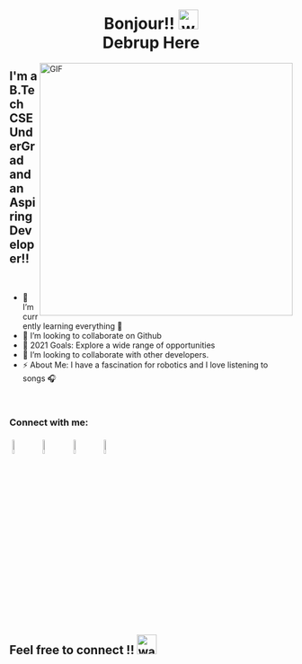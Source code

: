 <h1 align="center">  Bonjour!! <img alt="wave" src="https://emojis.slackmojis.com/emojis/images/1616468410/23789/hello-kitty.gif?1616468410" width="35"> <br>Debrup Here </h1>



<img align="right" height="450px" alt="GIF" src="https://www.linkpicture.com/q/ef164cd139cf9a44b1c6a1a2e9f89c48.jpeg" padding="5px" />

## I'm a B.Tech CSE UnderGrad and  an Aspiring Developer!!

</br>

- 🌱 I’m currently learning everything 🤣
- 👯 I’m looking to collaborate on Github
- 🥅 2021 Goals: Explore a wide range of opportunities
- 👯 I’m looking to collaborate with other developers.
- ⚡ About Me: I  have a fascination for robotics and I love listening to songs 🎧


</br>


### Connect with me:


<p align="left" >
	<a href="https://github.com/Debrup-commits"><img alt="github" width="8%" style="padding:5px" src="https://img.icons8.com/nolan/512/github.png"/></a>
	<a href="https://www.linkedin.com/in/debrup-panda-306949210/"><img alt="linkedin" width="8%" style="padding:5px" src="https://img.icons8.com/nolan/512/linkedin.png"/></a>
	<a href="https://www.instagram.com/ig_kratos._/"><img alt="instagram" width="8%" style="padding:5px" src="https://img.icons8.com/nolan/512/instagram-new.png"/></a>
	<a href="https://twitter.com/DebrupPanda"><img alt="twitter" width="8%" style="padding:5px" src="https://img.icons8.com/nolan/512/twitter.png"/></a>
	
	

</p>





<!--START_SECTION_PROFILE_VIEWS:readme-info-->
<!--END_SECTION_PROFILE_VIEWS:readme-info-->

<!--START_SECTION_LINES_OF_CODE:readme-info-->
<!--END_SECTION_LINES_OF_CODE:readme-info-->

<!--START_CONTRIBUTIONS:readme-info-->
<!--END_CONTRIBUTIONS:readme-info-->

<!--START_SECTION_DAILY_COMMIT:readme-info-->
<!--END_SECTION_DAILY_COMMIT:readme-info-->

<!--START_SECTION_WEEKLY_COMMIT:readme-info-->
<!--END_SECTION_WEEKLY_COMMIT:readme-info-->

<!--START_SECTION_LANGUAGE:readme-info-->
<!--END_SECTION_LANGUAGE:readme-info-->

<h2 align='left'>Feel free to connect !! <img alt="wave" src="https://emojis.slackmojis.com/emojis/images/1584706060/8177/handshake_gloves.png?1584706060" width="35"> </h2> 


